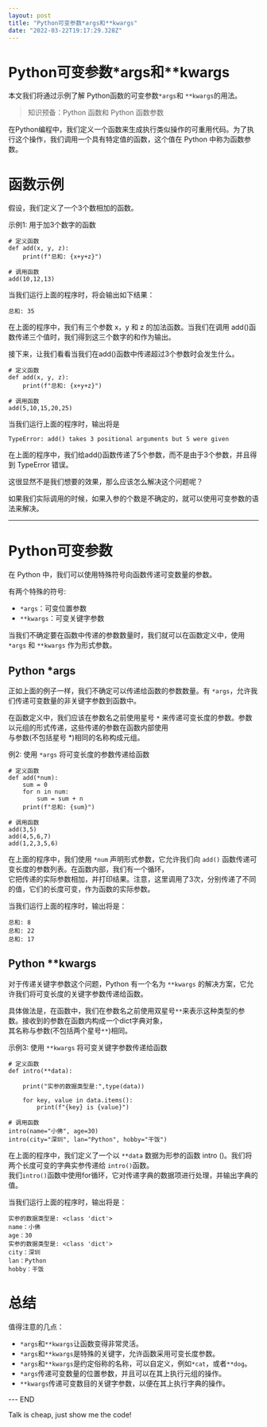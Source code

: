 ```yaml
---
layout: post
title: "Python可变参数*args和**kwargs"
date: "2022-03-22T19:17:29.328Z"
---
```

Python可变参数\*args和\*\*kwargs
===========================

本文我们将通过示例了解 Python函数的可变参数`*args`和 `**kwargs`的用法。

> 知识预备：Python 函数和 Python 函数参数

在Python编程中，我们定义一个函数来生成执行类似操作的可重用代码。为了执行这个操作，我们调用一个具有特定值的函数，这个值在 Python 中称为函数参数。

函数示例
====

假设，我们定义了一个3个数相加的函数。

示例1: 用于加3个数字的函数

    # 定义函数
    def add(x, y, z):
        print(f"总和: {x+y+z}")
    
    # 调用函数
    add(10,12,13)
    

当我们运行上面的程序时，将会输出如下结果：

    总和: 35
    

在上面的程序中，我们有三个参数 x，y 和 z 的加法函数。当我们在调用 add()函数传递三个值时，我们得到这三个数字的和作为输出。

接下来，让我们看看当我们在add()函数中传递超过3个参数时会发生什么。

    # 定义函数
    def add(x, y, z):
        print(f"总和: {x+y+z}")
    
    # 调用函数
    add(5,10,15,20,25)
    

当我们运行上面的程序时，输出将是

    TypeError: add() takes 3 positional arguments but 5 were given
    

在上面的程序中，我们给add()函数传递了5个参数，而不是由于3个参数，并且得到 TypeError 错误。

这很显然不是我们想要的效果，那么应该怎么解决这个问题呢？

如果我们实际调用的时候，如果入参的个数是不确定的，就可以使用可变参数的语法来解决。

* * *

Python可变参数
==========

在 Python 中，我们可以使用特殊符号向函数传递可变数量的参数。

有两个特殊的符号:

*   `*args`：可变位置参数
*   `**kwargs`：可变关键字参数

当我们不确定要在函数中传递的参数数量时，我们就可以在函数定义中，使用 `*args` 和 `**kwargs` 作为形式参数。

Python \*args
-------------

正如上面的例子一样，我们不确定可以传递给函数的参数数量。有 `*args`，允许我们传递可变数量的非关键字参数到函数中。

在函数定义中，我们应该在参数名之前使用星号 `*` 来传递可变长度的参数。参数以元组的形式传递，这些传递的参数在函数内部使用  
与参数(不包括星号 \*)相同的名称构成元组。

例2: 使用 `*args` 将可变长度的参数传递给函数

    # 定义函数
    def add(*num):
        sum = 0
        for n in num:
            sum = sum + n
        print(f"总和: {sum}")
    
    # 调用函数
    add(3,5)
    add(4,5,6,7)
    add(1,2,3,5,6)
    

在上面的程序中，我们使用 `*num` 声明形式参数，它允许我们向 `add()` 函数传递可变长度的参数列表。在函数内部，我们有一个循环，  
它把传递的实际参数相加，并打印结果。注意，这里调用了3次，分别传递了不同的值，它们的长度可变，作为函数的实际参数。

当我们运行上面的程序时，输出将是：

    总和: 8
    总和: 22
    总和: 17
    

Python \*\*kwargs
-----------------

对于传递关键字参数这个问题，Python 有一个名为 `**kwargs` 的解决方案，它允许我们将可变长度的关键字参数传递给函数。

具体做法是，在函数中，我们在参数名之前使用双星号`**`来表示这种类型的参数。接收到的参数在函数内构成一个dict字典对象，  
其名称与参数(不包括两个星号`**`)相同。

示例3: 使用 `**kwargs` 将可变关键字参数传递给函数

    # 定义函数
    def intro(**data):
    
        print("实参的数据类型是:",type(data))
    
        for key, value in data.items():
            print(f"{key} is {value}")
    
    # 调用函数
    intro(name="小佛", age=30)
    intro(city="深圳", lan="Python", hobby="干饭")
    

在上面的程序中，我们定义了一个以 `**data` 数据为形参的函数 intro ()。我们将两个长度可变的字典实参传递给 `intro()`函数。  
我们`intro()`函数中使用for循环，它对传递字典的数据项进行处理，并输出字典的值。

当我们运行上面的程序时，输出将是：

    实参的数据类型是: <class 'dict'>
    name：小佛
    age：30
    实参的数据类型是: <class 'dict'>
    city：深圳
    lan：Python
    hobby：干饭
    

总结
==

值得注意的几点：

*   `*args`和`**kwargs`让函数变得非常灵活。
*   `*args`和`**kwargs`是特殊的关键字，允许函数采用可变长度参数。
*   `*args`和`**kwargs`是约定俗称的名称，可以自定义，例如`*cat`，或者`**dog`。
*   `*args`传递可变数量的位置参数，并且可以在其上执行元组的操作。
*   `**kwargs`传递可变数目的关键字参数，以便在其上执行字典的操作。

\--- END

Talk is cheap, just show me the code!